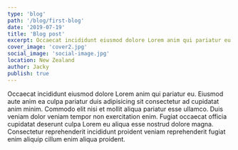 ```yaml
---
type: 'blog'
path: '/blog/first-blog'
date: '2019-07-19'
title: 'Blog post'
excerpt: Occaecat incididunt eiusmod dolore Lorem anim qui pariatur eu. Eiusmod aute anim ea culpa pariatur duis adipisicing sit consectetur ad cupidatat anim minim. Commodo elit nisi et mollit aliqua pariatur esse ullamco. Duis veniam dolor veniam tempor non exercitation enim. Fugiat occaecat officia cupidatat deserunt culpa Lorem eu aliqua esse nostrud dolore magna. Consectetur reprehenderit incididunt proident veniam reprehenderit fugiat enim aliquip cillum enim aliqua proident.
cover_image: 'cover2.jpg'
social_image: 'social-image.jpg'
location: New Zealand
author: Jacky
publish: true
---
```


Occaecat incididunt eiusmod dolore Lorem anim qui pariatur eu. Eiusmod aute anim ea culpa pariatur duis adipisicing sit consectetur ad cupidatat anim minim. Commodo elit nisi et mollit aliqua pariatur esse ullamco. Duis veniam dolor veniam tempor non exercitation enim. Fugiat occaecat officia cupidatat deserunt culpa Lorem eu aliqua esse nostrud dolore magna. Consectetur reprehenderit incididunt proident veniam reprehenderit fugiat enim aliquip cillum enim aliqua proident.